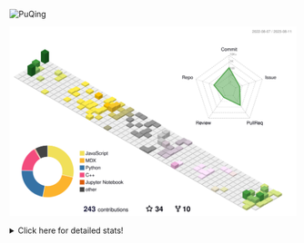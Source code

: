 ![PuQing](https://user-images.githubusercontent.com/27223114/171565019-9a56fae6-b08b-421f-99db-7e830da42371.png)

![](./profile-3d-contrib/profile-season-animate.svg)

<details>
<summary>Click here for detailed stats!</summary>

<!--START_SECTION:waka-->
![Lines of code](https://img.shields.io/badge/From%20Hello%20World%20I%27ve%20Written-753.9%20thousand%20lines%20of%20code-blue)

**🐱 My GitHub Data** 

> 📦 253.8 kB Used in GitHub's Storage 
 > 
> 🏆 146 Contributions in the Year 2023
 > 
> 🚫 Not Opted to Hire
 > 
> 📜 30 Public Repositories 
 > 
> 🔑 27 Private Repositories 
 > 
**I'm an Early 🐤** 

```text
🌞 Morning                330 commits         ███░░░░░░░░░░░░░░░░░░░░░░   12.92 % 
🌆 Daytime                1230 commits        ████████████░░░░░░░░░░░░░   48.14 % 
🌃 Evening                244 commits         ██░░░░░░░░░░░░░░░░░░░░░░░   09.55 % 
🌙 Night                  751 commits         ███████░░░░░░░░░░░░░░░░░░   29.39 % 
```


📊 **This Week I Spent My Time On** 

```text
💬 Programming Languages: 
Python                   5 hrs 10 mins       █████████████░░░░░░░░░░░░   50.88 % 
Markdown                 3 hrs 5 mins        ████████░░░░░░░░░░░░░░░░░   30.35 % 
Jupyter Notebook         1 hr 49 mins        ████░░░░░░░░░░░░░░░░░░░░░   17.98 % 
Other                    2 mins              ░░░░░░░░░░░░░░░░░░░░░░░░░   00.38 % 
C++                      1 min               ░░░░░░░░░░░░░░░░░░░░░░░░░   00.28 % 

🔥 Editors: 
VS Code                  7 hrs 9 mins        ██████████████████░░░░░░░   70.49 % 
Obsidian                 2 hrs 59 mins       ███████░░░░░░░░░░░░░░░░░░   29.51 % 

💻 Operating System: 
WSL                      7 hrs 8 mins        ██████████████████░░░░░░░   70.25 % 
Windows                  3 hrs               ███████░░░░░░░░░░░░░░░░░░   29.60 % 
Linux                    0 secs              ░░░░░░░░░░░░░░░░░░░░░░░░░   00.14 % 
```


<!--END_SECTION:waka-->
</details>
